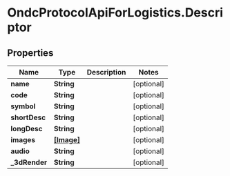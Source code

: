 # OndcProtocolApiForLogistics.Descriptor

## Properties
Name | Type | Description | Notes
------------ | ------------- | ------------- | -------------
**name** | **String** |  | [optional] 
**code** | **String** |  | [optional] 
**symbol** | **String** |  | [optional] 
**shortDesc** | **String** |  | [optional] 
**longDesc** | **String** |  | [optional] 
**images** | [**[Image]**](Image.md) |  | [optional] 
**audio** | **String** |  | [optional] 
**_3dRender** | **String** |  | [optional] 

